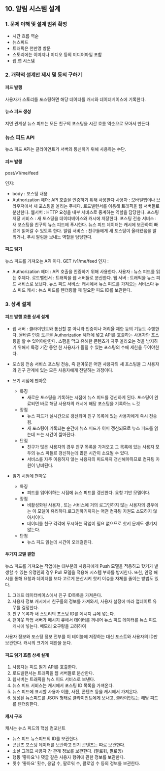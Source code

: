 ## 10. 알림 시스템 설계

### 1. 문제 이해 및 설계 범위 확정

- 시간 흐름 역순 
- 뉴스피드
- 트래픽은 천만명 방문
- 스토리에는 이미지나 미디오 등의 미디어파일 포함
- 웹,앱 시스템

### 2. 개략적 설계안 제시 및 동의 구하기

#### 피드 발행
사용자가 스토리를 포스팅하면 해당 데이터를 캐시와 데이터베이스에 기록한다.
#### 뉴스 피드 생성
지면 관계상 뉴스 피드는 모든 친구의 포스팅을 시간 흐름 역순으로 모아서 만든다.

### 뉴스 피드 API
뉴스 피드 API는 클라이언트가 서버와 통신하기 위해 사용하는 수단.

#### 피드 발행 
post/v1/me/feed

인자: 
- body : 포스팅 내용
- Authorization 헤더: API 호출을 인증하기 위해 사용한다
사용자 : 모바일앱이나 브라우저에서 새 포스팅을 올리는 주체다.
로드밸런서를 이용해 트래픽을 웹 서버들로 분산한다.
웹서버 : HTTP 요청을 내부 서비스로 중계하는 역할을 담당한다.
포스팅 저장 서비스 : 새 포스팅을 데이터베이스와 캐시에 저장한다.
포스팅 전송 서비스 : 새 포스팅을 친구의 뉴스 피드에 푸시한다. 뉴스 피드 데이터는 캐시에 보관하여 빠르게 읽어갈 수 있도록 한다.
알림 서비스 : 친구들에게 새 포스팅이 올라왔음을 알리거나, 푸시 알림을 보내느 역할을 담당한다.

#### 피드 읽기 
뉴스 피드를 가져오는 API 이다.
GET /v1/me/feed
인자 : 
- Authorization 헤더 : API 호출을 인증하기 위해 사용한다.
사용자 : 뉴스 피드를 읽는 주체다.
로드밸런서 : 트래픽을 웹 서버들로 분산한다.
웹 서버 : 트래픽을 뉴스 피드 서비스로 보낸다.
뉴스 피드 서비스: 캐시에서 뉴스 피드를 가져오는 서비스다
뉴스 피드 캐시 : 뉴스 피드를 렌더링할 때 필요한 피드 ID를 보관한다.

### 3. 상세 설계
#### 피드 발행 흐름 상세 설계
- 웹 서버 : 클라이언트와 통신할 뿐 아니라 인증이나 처리율 제한 등의 기능도 수행한다. 
올바른 인증 토큰을 Authorization 헤더에 넣고 API를 호출하는 사용자만 포스팅을 할 수 있어야만한다.
스팸을 막고 유해한 콘텐츠가 자주 올라오는 것을 방지하기 위해서 특정 기간 동안 한 사용자가 올릴 수 있는 포스팅의 수에 제한을 두어야한다.

- 포스팅 전송 서비스
포스팅 전송, 즉 팬아웃은 어떤 사용자의 새 포스팅을 그 사용자와 친구 관계에 있는 모든 사용자에게 전달하는 과정이다. 
- 쓰기 시점에 팬아웃
  - 특징 
    - 새로운 포스팅을 기록하는 시점에 뉴스 피드를 갱신하게 된다. 포스팅이 완료되면 바로 해당 사용자의 캐시에 해당 포스팅을 기록하느 ㄴ것
  - 장점
    - 뉴스 피드가 실시간으로 갱신되며 친구 목록에 있는 사용자에게 즉시 전송됨.
    - 새 포스팅이 기록되는 순간에 뉴스 피드가 이미 갱신되므로 뉴스 피드를 읽는데 드는 시간이 짧아진다.
  - 단점
    - 친구가 많은 사용자의 경우 친구 목록을 가져오고 그 목록에 있는 사용자 모두의 뉴스 피들르 갱신하는데 많은 시간이 소요될 수 있다.
    - 서비스를 자주 이용하지 않는 사용자의 피드까지 갱신해야하므로 컴퓨팅 자원이 낭비된다.
- 읽기 시점에 팬아웃
  - 특징
    - 피드를 읽어야하는 시점에 뉴스 피드를 갱신한다. 요청 기반 모델이다.
  - 장점
    - 비활성화된 사용자 , 또는 서비스에 거의 로그인하지 않는 사용자의 경우에는 이 모델이 유리하다.로그인하기까지는 어떤 컴퓨팅 자원도 소모하지 않아서이다.
    - 데이터를 친구 각각에 푸시하는 작업이 필요 없으므로 핫키 문제도 생기지 않는다.
  - 단점
    - 뉴스 피드 읽는데 시간이 오래걸린다.

#### 두가지 모델 결합
뉴스 피드를 가져오는 작업에는 대부분의 사용자에게 Push 모델을 적용하고 핫키가 발생할 수 있는 유명인의 경우 Pull 모델을 적용해 시스템 부하를 방지한다.
또한, 안정 해시를 통해 요청과 데이터를 보다 고르게 분산시켜 핫키 이슈를 자체를 줄이는 방법도 있다.
1. 그래프 데이터베이스에서 친구 ID목록을 가져온다.
2. 사용자 정보 캐시에서 친구들의 정보를 가져와서, 사용자 설정에 따라 업데이트 유무를 결정한다.
3. 친구 목록과 새 스토리의 포스팅 ID를 메시지 큐에 넣는다.
4. 팬아웃 작업 서버가 메시지 큐에서 데이터를 꺼내어 뉴스 피드 데이터를 뉴스 피드 캐시에 넣는다.
   메모리 요구량을 고려하여

사용자 정보와 포스팅 정보 전부를 이 테이블에 저장하는 대신 포스트와 사용자의 ID만 보관한다.
캐시의 크기에 제한을 둔다.

#### 피드 읽기 흐름 상세 설계
1. 사용자는 피드 읽기 API를 호출한다.
2. 로드밸런서는 트래픽을 웹 서버들로 분산한다.
3. 웹서버는 트래픽을 뉴스 피드 서비스로 보낸다.
4. 뉴스 피드 서비스는 캐시에서 포스팅 ID 목록을 가져온다.
5. 뉴스 피드에 표시할 사용자 이름, 사진, 콘텐츠 등을 캐시에서 가져온다.
6. 생성된 뉴스피드를 JSON 형태로 클라이언트에게 보내고, 클라이언트는 해당 피드를 렌더링한다.

#### 캐시 구조

캐시는 뉴스 피드의 핵심 컴포넌트
- 뉴스 피드
뉴스피드의 ID를 보관한다.
- 콘텐츠
포스팅 데이터를 보관하고 인기 콘텐츠는 따로 보관한다.
- 소셜 그래프
사용자 간 관계 정보를 보관한다. (팔로워, 팔로잉)
- 행동
‘좋아요’나 댓글 같은 사용자 행위에 관한 정보를 보관한다.
- 횟수
‘좋아요’ 횟수, 응답 수, 팔로워 수, 팔로잉 수 등의 정보를 보관한다.
